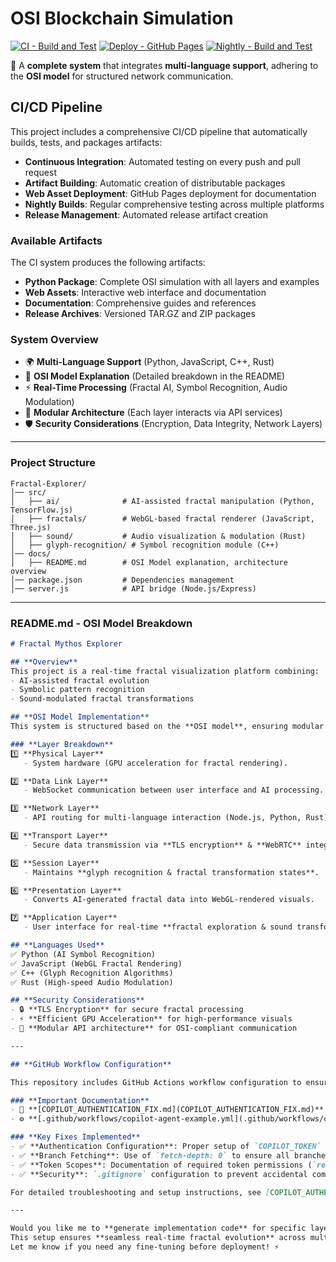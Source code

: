 # OSI Blockchain Simulation

[![CI - Build and Test](https://github.com/GizzZmo/8/actions/workflows/ci.yml/badge.svg)](https://github.com/GizzZmo/8/actions/workflows/ci.yml)
[![Deploy - GitHub Pages](https://github.com/GizzZmo/8/actions/workflows/deploy-pages.yml/badge.svg)](https://github.com/GizzZmo/8/actions/workflows/deploy-pages.yml)
[![Nightly - Build and Test](https://github.com/GizzZmo/8/actions/workflows/nightly.yml/badge.svg)](https://github.com/GizzZmo/8/actions/workflows/nightly.yml)

🚀 A **complete system** that integrates **multi-language support**, adhering to the **OSI model** for structured network communication.

## CI/CD Pipeline

This project includes a comprehensive CI/CD pipeline that automatically builds, tests, and packages artifacts:

- **Continuous Integration**: Automated testing on every push and pull request
- **Artifact Building**: Automatic creation of distributable packages
- **Web Asset Deployment**: GitHub Pages deployment for documentation
- **Nightly Builds**: Regular comprehensive testing across multiple platforms
- **Release Management**: Automated release artifact creation

### Available Artifacts

The CI system produces the following artifacts:
- **Python Package**: Complete OSI simulation with all layers and examples
- **Web Assets**: Interactive web interface and documentation
- **Documentation**: Comprehensive guides and references
- **Release Archives**: Versioned TAR.GZ and ZIP packages

### **System Overview**
- 🌍 **Multi-Language Support** (Python, JavaScript, C++, Rust)
- 📡 **OSI Model Explanation** (Detailed breakdown in the README)
- ⚡ **Real-Time Processing** (Fractal AI, Symbol Recognition, Audio Modulation)
- 🔗 **Modular Architecture** (Each layer interacts via API services)
- 🛡️ **Security Considerations** (Encryption, Data Integrity, Network Layers)

---

### **Project Structure**
```
Fractal-Explorer/
│── src/
│   ├── ai/              # AI-assisted fractal manipulation (Python, TensorFlow.js)
│   ├── fractals/        # WebGL-based fractal renderer (JavaScript, Three.js)
│   ├── sound/           # Audio visualization & modulation (Rust)
│   ├── glyph-recognition/ # Symbol recognition module (C++)
│── docs/
│   ├── README.md        # OSI Model explanation, architecture overview
│── package.json         # Dependencies management
│── server.js            # API bridge (Node.js/Express)
```

---

### **README.md - OSI Model Breakdown**
```markdown
# Fractal Mythos Explorer

## **Overview**
This project is a real-time fractal visualization platform combining:
- AI-assisted fractal evolution
- Symbolic pattern recognition
- Sound-modulated fractal transformations

## **OSI Model Implementation**
This system is structured based on the **OSI model**, ensuring modular communication between components.

### **Layer Breakdown**
1️⃣ **Physical Layer**  
   - System hardware (GPU acceleration for fractal rendering).  

2️⃣ **Data Link Layer**  
   - WebSocket communication between user interface and AI processing.  

3️⃣ **Network Layer**  
   - API routing for multi-language interaction (Node.js, Python, Rust).  

4️⃣ **Transport Layer**  
   - Secure data transmission via **TLS encryption** & **WebRTC** integration.  

5️⃣ **Session Layer**  
   - Maintains **glyph recognition & fractal transformation states**.  

6️⃣ **Presentation Layer**  
   - Converts AI-generated fractal data into WebGL-rendered visuals.  

7️⃣ **Application Layer**  
   - User interface for real-time **fractal exploration & sound transformation**.  

## **Languages Used**
✅ Python (AI Symbol Recognition)  
✅ JavaScript (WebGL Fractal Rendering)  
✅ C++ (Glyph Recognition Algorithms)  
✅ Rust (High-speed Audio Modulation)  

## **Security Considerations**
- 🔒 **TLS Encryption** for secure fractal processing  
- ⚡ **Efficient GPU Acceleration** for high-performance visuals  
- 🔗 **Modular API architecture** for OSI-compliant communication  

---

## **GitHub Workflow Configuration**

This repository includes GitHub Actions workflow configuration to ensure proper integration with GitHub Copilot and CI/CD pipelines.

### **Important Documentation**
- 📄 **[COPILOT_AUTHENTICATION_FIX.md](COPILOT_AUTHENTICATION_FIX.md)** - Comprehensive guide for fixing authentication errors and branch reference issues
- ⚙️ **[.github/workflows/copilot-agent-example.yml](.github/workflows/copilot-agent-example.yml)** - Example workflow with proper authentication and branch fetching configuration

### **Key Fixes Implemented**
- ✅ **Authentication Configuration**: Proper setup of `COPILOT_TOKEN` and `GITHUB_TOKEN` environment variables
- ✅ **Branch Fetching**: Use of `fetch-depth: 0` to ensure all branches are available for git operations
- ✅ **Token Scopes**: Documentation of required token permissions (`repo`, `workflow`)
- ✅ **Security**: `.gitignore` configuration to prevent accidental commit of secrets

For detailed troubleshooting and setup instructions, see [COPILOT_AUTHENTICATION_FIX.md](COPILOT_AUTHENTICATION_FIX.md).

---

Would you like me to **generate implementation code** for specific layers or modules? 🚀  
This setup ensures **seamless real-time fractal evolution** across multiple programming languages! 🔥  
Let me know if you need any fine-tuning before deployment! ⚡  

